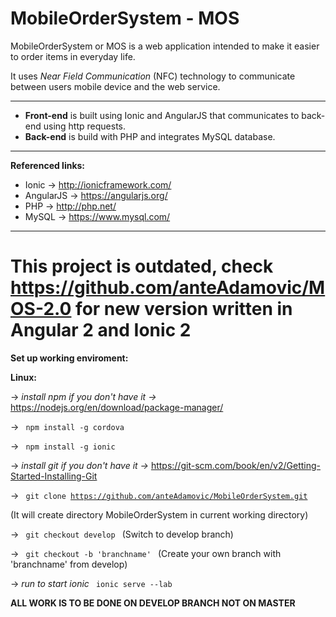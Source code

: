 # MobileOrderSystem - MOS
MobileOrderSystem or MOS is a web application intended to make it easier to order items in everyday life.

It uses <i>Near Field Communication</i> (NFC) technology to communicate
between users mobile device and the web service.

---

- <b>Front-end</b> is built using Ionic and AngularJS that communicates to back-end using http requests.
- <b>Back-end</b> is build with PHP and integrates MySQL database.

---

<b>Referenced links:</b>
- Ionic -> http://ionicframework.com/
- AngularJS -> https://angularjs.org/
- PHP -> http://php.net/
- MySQL -> https://www.mysql.com/

---

# This project is outdated, check https://github.com/anteAdamovic/MOS-2.0 for new version written in Angular 2 and Ionic 2

<b>Set up working enviroment:</b>

<b> Linux: </b>

-> <i> install npm if you don't have it -> </i> https://nodejs.org/en/download/package-manager/

-> <code> npm install -g cordova </code>

-> <code> npm install -g ionic </code>

-> <i> install git if you don't have it -> </i> https://git-scm.com/book/en/v2/Getting-Started-Installing-Git

-> <code> git clone https://github.com/anteAdamovic/MobileOrderSystem.git </code> 

   (It will create directory MobileOrderSystem in current working directory)

-> <code> git checkout develop </code> (Switch to develop branch)

-> <code> git checkout -b 'branchname' </code> (Create your own branch with 'branchname' from develop)

-> <i> run to start ionic </i><code> ionic serve --lab </code>




<b> ALL WORK IS TO BE DONE ON DEVELOP BRANCH NOT ON MASTER </b>
